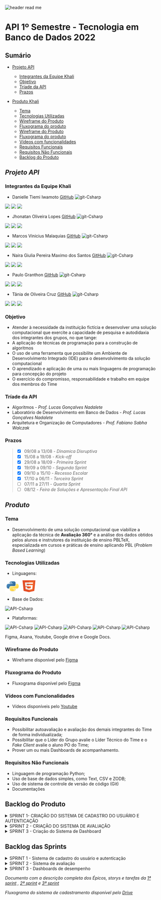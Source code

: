 ![header read me](https://user-images.githubusercontent.com/111442399/194777358-24905c4f-e62b-414d-8754-b3ccaf878547.png)

# API 1º Semestre - Tecnologia em Banco de Dados 2022

## Sumário
  * [Projeto API](#projeto-API)
    * [Integrantes da Equipe Khali](#integrantes-da-equipe-khali) 
    * [Objetivo](#objetivo)
    * [Tríade da API](#tríade-da-api)
    * [Prazos](#prazos)
   
  
     
  * [Produto Khali](#descrição-do-produto)
    * [Tema](#tema)
    * [Tecnologias Utilizadas](#tecnologias-utilizadas)
    * [Wireframe do Produto](#wireframe-do-produto)
    * [Fluxograma do produto](#fluxograma-do-produto)
    * [Wireframe do Produto](#wireframe-do-produto)
    * [Fluxograma do produto](#fluxograma-do-produto)
    * [Vídeos com funcionalidades](#vídeos-com-funcionalidades)
    * [Requisitos Funcionais](#requisitos-funcionais)
    * [Requisitos Não Funcionais](#requisitos-não-funcionais)
    * [Backlog do Produto](#backlog-do-produto)
    
##
## *Projeto API*

### Integrantes da Equipe Khali

* Danielle Tiemi Iwamoto [GitHub](https://github.com/daniiwamoto)  <img alt="git-Csharp" height="30" width="40" src="https://cdn.jsdelivr.net/gh/devicons/devicon/icons/github/github-original.svg" />
<div> 
  <a href="https://www.linkedin.com/in/danielle-tiemi-i-095757133/" target="_blank"><img src="https://img.shields.io/badge/-LinkedIn-%230077B5?style=for-the-badge&logo=linkedin&logoColor=white" target="_blank"></a>
  <a href = "mailto:daniiwamoto@gmail.com"><img src="https://img.shields.io/badge/-Gmail-%23333?style=for-the-badge&logo=gmail&logoColor=white" target="_blank"></a>
   <a href="https://www.instagram.com/daniiwamot0/" target="_blank"><img src="https://img.shields.io/badge/-Instagram-%23E4405F?style=for-the-badge&logo=instagram&logoColor=white" target="_blank"></a>
 <div>

* Jhonatan Oliveira Lopes [GitHub](https://github.com/JhonatanLop)  <img alt="git-Csharp" height="30" width="40" src="https://cdn.jsdelivr.net/gh/devicons/devicon/icons/github/github-original.svg" />
<div>
    <a href="https://www.linkedin.com/in/jhonatan-oliveira-lopes/" target="_blank"><img src="https://img.shields.io/badge/-LinkedIn-%230077B5?style=for-the-badge&logo=linkedin&logoColor=white" target="_blank"></a>
  <a href = "mailto:jhooliveira.lopes@gmail.com"><img src="https://img.shields.io/badge/-Gmail-%23333?style=for-the-badge&logo=gmail&logoColor=white" target="_blank"></a>
   <a href="https://www.instagram.com/jhonatan_lopes_lmao/?next=%2F" target="_blank"><img src="https://img.shields.io/badge/-Instagram-%23E4405F?style=for-the-badge&logo=instagram&logoColor=white" target="_blank"></a>
<div>
    
* Marcos Vinicius Malaquias [GitHub](https://github.com/Incivius)  <img alt="git-Csharp" height="30" width="40" src="https://cdn.jsdelivr.net/gh/devicons/devicon/icons/github/github-original.svg" />
 <div>
    <a href="https://www.linkedin.com/in/marcos-malaquias-criatividade-%C3%A9-o-que-me-faz-ser-eu/" target="_blank"><img src="https://img.shields.io/badge/-LinkedIn-%230077B5?style=for-the-badge&logo=linkedin&logoColor=white" target="_blank"></a>
  <a href = "mailto:vitchenso1@gmail.com"><img src="https://img.shields.io/badge/-Gmail-%23333?style=for-the-badge&logo=gmail&logoColor=white" target="_blank"></a>
   <a href="https://www.instagram.com/mv.malaquias/?next=%2F"_blank"><img src="https://img.shields.io/badge/-Instagram-%23E4405F?style=for-the-badge&logo=instagram&logoColor=white" target="_blank"></a>
<div>

* Naira Giulia Pereira Maximo dos Santos [GitHub](http://github.com/naira-maximo)  <img alt="git-Csharp" height="30" width="40" src="https://cdn.jsdelivr.net/gh/devicons/devicon/icons/github/github-original.svg" />
 <div>
    <a href="https://www.linkedin.com/in/naira-maximo/" target="_blank"><img src="https://img.shields.io/badge/-LinkedIn-%230077B5?style=for-the-badge&logo=linkedin&logoColor=white" target="_blank"></a>
  <a href = "mailto:ngpmaximo@gmail.com"><img src="https://img.shields.io/badge/-Gmail-%23333?style=for-the-badge&logo=gmail&logoColor=white" target="_blank"></a>
   <a href="https://www.instagram.com/nai_maximo/?next=%2F"><img src="https://img.shields.io/badge/-Instagram-%23E4405F?style=for-the-badge&logo=instagram&logoColor=white" target="_blank"></a>
<div>
 
* Paulo Granthon [GitHub](https://github.com/paulo-granthon)  <img alt="git-Csharp" height="30" width="40" src="https://cdn.jsdelivr.net/gh/devicons/devicon/icons/github/github-original.svg" />
 <div>
    <a href="https://www.linkedin.com/in/paulo-granthon/" target="_blank"><img src="https://img.shields.io/badge/-LinkedIn-%230077B5?style=for-the-badge&logo=linkedin&logoColor=white" target="_blank"></a>
  <a href = "mailto:pv.granthon@gmail.com"><img src="https://img.shields.io/badge/-Gmail-%23333?style=for-the-badge&logo=gmail&logoColor=white" target="_blank"></a>
   <a href="https://www.instagram.com/p.granthon/?next=%2F"><img src="https://img.shields.io/badge/-Instagram-%23E4405F?style=for-the-badge&logo=instagram&logoColor=white" target="_blank"></a>
<div>

* Tânia de Oliveira Cruz [GitHub](https://github.com/taniacruzz)  <img alt="git-Csharp" height="30" width="40" src="https://cdn.jsdelivr.net/gh/devicons/devicon/icons/github/github-original.svg" />
<div>
    <a href="https://www.linkedin.com/in/t%C3%A2nia-cruz-30ab5812a/" target="_blank"><img src="https://img.shields.io/badge/-LinkedIn-%230077B5?style=for-the-badge&logo=linkedin&logoColor=white" target="_blank"></a>
  <a href = "mailto:tanicruz112@gmail.com"><img src="https://img.shields.io/badge/-Gmail-%23333?style=for-the-badge&logo=gmail&logoColor=white" target="_blank"></a>
   <a href="https://www.instagram.com/tanicruz_/?next=%2F"><img src="https://img.shields.io/badge/-Instagram-%23E4405F?style=for-the-badge&logo=instagram&logoColor=white" target="_blank"></a>
<div>

### Objetivo
* Atender à necessidade da instituição fictícia e desenvolver uma solução computacional que exercite a capacidade de pesquisa e autodidaxia dos integrantes dos grupos, no que tange:
* A aplicação de técnicas de programação para a construção de algoritmos
* O uso de uma ferramenta que possibilite um Ambiente de Desenvolvimento Integrado (IDE) para o desenvolvimento da solução computacional
* O aprendizado e aplicação de uma ou mais linguagens de programação para concepção do projeto
* O exercício do compromisso, responsabilidade e trabalho em equipe dos membros do Time

### Tríade da API
* Algoritmos - *Prof. Lucas Gonçalves Nadalete*
* Laboratório de Desenvolvimento em Banco de Dados - *Prof. Lucas Gonçalves Nadalete*
* Arquitetura e Organização de Computadores - *Prof. Fabiano Sabha Walczak*

### Prazos
> - [x] 09/08 a 13/08 - *Dinamica Disruptiva*
> - [x] 15/08 a 19/08 - *Kick-off*
> - [x] 29/08 a 18/09 - *Primeira Sprint*
> - [x] 19/09 a 09/10 - *Segunda Sprint*
> - [x] 09/10 a 15/10 - *Recesso Escolar*
> - [x] 17/10 a 06/11 - *Terceira Sprint*
> - [ ] 07/11 a 27/11 - *Quarta Sprint*
> - [ ] 08/12 - *Feira de Soluções e Apresentação Final API*


##
## *Produto*

### Tema 
* Desenvolvimento de uma solução computacional que viabilize a aplicação da técnica de **Avaliação 360°** e a análise dos dados obtidos pelos alunos e instrutores da instituição de ensino PBLTeX, especializada em cursos e práticas de ensino aplicando PBL (*Problem Based Learning*)

### Tecnologias Utilizadas
* Linguagens: 
<img align="center" alt="API-Python" height="40" width="50" src="https://raw.githubusercontent.com/devicons/devicon/master/icons/python/python-original.svg">
<img align="center" alt="API-HTML" height="40" width="50" src="https://raw.githubusercontent.com/devicons/devicon/master/icons/html5/html5-original.svg">

* Base de Dados: 
<img  alt="API-Csharp" height="40" width="50" src="https://api.iconify.design/bi/filetype-csv.svg?width=40&height=50">
                                                                                                                     
* Plataformas:

<img alt="API-Csharp" height="40" width="50" src="https://api.iconify.design/ph/figma-logo-light.svg?color=%23ff4000&width=40&height=50" />                              <img alt="API-Csharp" height="40" width="50" src="https://api.iconify.design/logos/asana.svg?width=40&height=50">
<img  alt="API-Csharp" height="40" width="50" src="https://api.iconify.design/logos/youtube.svg?width=40&height=50">
<img  alt="API-Csharp" height="40" width="50" src="https://api.iconify.design/logos/google-drive.svg?width=40&height=50">
<img  alt="API-Csharp" height="40" width="50" src="https://api.iconify.design/arcticons/google-docs.svg?color=%23013adf&width=40&height=50">                                                                                                                        
                                                                                                                               
Figma, Asana, Youtube, Google drive e Google Docs. 

### Wireframe do Produto
* Wireframe disponível pelo [Figma](https://www.figma.com/file/U1apWrrVuZHbtNIumUgUoo/Api?node-id=56%3A3)

### Fluxograma do Produto
* Fluxograma disponível pelo [Figma](https://www.figma.com/file/Zbj4rKK3oPqUJxCyPc2eLo/Fluxograma-Khali?node-id=0%3A1)

### Vídeos com Funcionalidades
* Vídeos disponíveis pelo [Youtube](https://www.youtube.com/channel/UCUj0bd9N4S3991OqdDg6TwQ/videos)

### Requisitos Funcionais
* Possibilitar autoavaliação e avaliação dos demais integrantes do Time de forma individualizada;
* Possibilitar que o Líder do Grupo avalie o Líder Técnico do Time e o *Fake Client* avalie o aluno PO do Time;
* Prover um ou mais Dashboards de acompanhamento.

### Requisitos Não Funcionais
* Linguagem de programação Python;
* Uso de base de dados simples, como Text, CSV e ZODB;
* Uso de sistema de controle de versão de código (Git)
* Documentações


## Backlog do Produto

<details>
 <summary> SPRINT 1- CRIAÇÃO DO SISTEMA DE CADASTRO DO USUÁRIO E AUTENTICAÇÃO </summary>
 <br>
 
  | USER STORY | PRIORIDADE |
  |------------|------------|
  | Como Administrador da instituição, preciso cadastrar os Líderes dos Grupos para que façam login |Essencial|
  | Como Administrador da instituição, preciso cadastrar os Fake Clients para que façam login |Essencial|
  | Como Líder do Grupo, preciso criar Times para realizar o cadastro de usuários |Essencial|
  | Como Líder do Grupo, preciso cadastrar usuários dentro de um Time para que façam login |Essencial
  | Como Líder do Grupo, preciso definir a função dos usuário dentro de um Time, que será utilizada como base para suas respectivas permissões |Essencial|
  | Como Líder do Grupo, preciso criar um cronograma de Sprints dentro do meu grupo, que será a base para os prazos das avaliações |Essencial|
  | Como Líder do Grupo, terei a funcionalidade de desativar usuários e times para possíveis desligamentos ou finalização do projeto |Desejável|
 
</details>

<details>
<summary>SPRINT 2 - CRIAÇÃO DO SISTEMA DE AVALIAÇÃO</summary>
 
 
  | USER STORY | PRIORIDADE |
  |------------|------------|
  | Como Líder do Grupo, avaliarei os Líderes Técnicos do meu grupo conforme requisito funcional | Essencial |
  | Como Fake Client, avaliarei os POs do meu grupo conforme requisito funcional | Essencial |
  | Como PO, avaliarei o Líder Técnico, estudantes do meu time e a mim mesmo como requisito funcional | Essencial|
  | Como estudante avaliarei todos os outros itegrantes do meu time,e a mim mesmo como requisito funcional | Essencial |

 </details>

<details>
<summary> SPRINT 3 - Criação do Sistema de Dashboard </summary>

 
  | USER STORY | PRIORIDADE |
  |------------|------------|
  | Como estudante quero ter acesso a um dashboard que apresente os meus resultados individuais nas avaliações para que eu possa acompanhar e analisar o meu desempenho frente às avaliações realizadas por mim e pelos demais integrantes do meu Time | Importante|
| Como líder do grupo quero ter acesso a um dashboard com os  resultados dos meus times  nas avaliações para que eu possa acompanhá-los e analisá-los | Importante |
 | Como líder do grupo quero ter acesso a um dashboard com os resultados dos PO´s e Líderes técnicos do meu grupo.  | Importante |
 | Como Fake client quero ter acesso a um dashboard com os resultados dos meus times  nas avaliações para que eu possa acompanhá-los e analisá-los| Importante |
 | Como fake client quero ter acesso a um dashboard com os resultados dos PO´s e Líderes técnicos do meu grupo | Importante |

 </details>



## Backlog das Sprints

<details>
<summary> SPRINT 1 - Sistema de cadastro do usuário e autenticação  </summary>
	

* Criação do usuario *Administrador*
* Sistema de cadastramento de grupos e usuários (Líder do Grupo e Fake Client) por parte do *Administrador* 
* Sistema de cadastramento e configuração de Sprints pelo *Líder do Grupo*
* Sistema de cadastramento e configuração de Times pelo *Líder do Grupo*
* Sistema de cadastramento de usuários pelo *Líder do Grupo*
* Criação da funcionalidade de Login
* Retorno para os usuários das Sprints e usuários que ele deve avaliar
 </details>

<details>
<summary> SPRINT 2 - Sistema de avaliação </summary>


* Cumprir as pendências da sprint 1
* Criação da funcionalidade de avaliação
* Criação da funcionalidade feedback
* Integração do sistema de avaliação ao perfil dos usuários com o retorno das sprints e integrantes que ele deve avaliar
* Criação da funcionalidade de Logout
 </details>
 
 <details>
<summary> SPRINT 3 - Dashboards de desempenho </summary>


* Criação dos dashboards individuis dos estudantes
* Criação dos dashboard de acompanhamento do grupo
* Retorno da funcionalidade de dashboard na tela home
 </details>


*Documento com a descrição completa dos Épicos, storys e tarefas da [1ª sprint](https://docs.google.com/document/d/e/2PACX-1vQ7dtt7AMiOUWYHD1UkAYsZ2ibkR9KMMcrm4DGZL1xgrUUiRh0o9ROnhx6awl8EsjuklAxMRILXGxCi/pub) , [2ª sprint](https://docs.google.com/document/d/e/2PACX-1vR0gGrbL-q37uZ9rH8kDk77-N6vrqyoBJx5UkXnY3IQLeOXj8llaBxgqB1rR_bhH49mYFk0WGDlrVIV/pub) e [3ª sprint](https://docs.google.com/document/d/e/2PACX-1vR0zHG2dyVfBpuVXZiCNbIZvQNeJg16XWkVrrtmuTApfnywUYzdQonlN2Ebh3RIhoqCxD_BUKGHg237/pub)*

*Fluxograma do sistema de cadastramento disponível pelo [Drive](https://drive.google.com/file/d/11j_OIrMpIdoHqzDNnrGinr8TQ7IvanjP/view?usp=sharing)*
